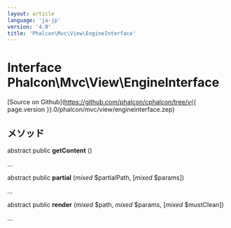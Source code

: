 ```yaml
---
layout: article
language: 'ja-jp'
version: '4.0'
title: 'Phalcon\Mvc\View\EngineInterface'
---
```

# Interface **Phalcon\Mvc\View\EngineInterface**

[Source on Github](https://github.com/phalcon/cphalcon/tree/v{{ page.version }}.0/phalcon/mvc/view/engineinterface.zep)

## メソッド

abstract public **getContent** ()

...

abstract public **partial** (*mixed* $partialPath, [*mixed* $params])

...

abstract public **render** (*mixed* $path, *mixed* $params, [*mixed* $mustClean])

...